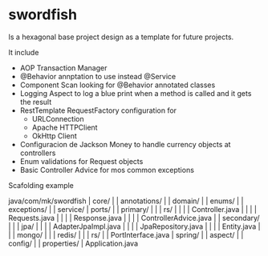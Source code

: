 # swordfish
Is a hexagonal base project design as a template for future projects.


It include
- AOP Transaction Manager
- @Behavior annptation to use instead @Service
- Component Scan looking for @Behavior annotated classes
- Logging Aspect to log a blue print when a method is called and it gets the result
- RestTemplate RequestFactory configuration for
  - URLConnection
  - Apache HTTPClient
  - OkHttp Client
- Configuracion de Jackson Money to handle currency objects at controllers
- Enum validations for Request objects 
- Basic Controller Advice for mos common exceptions

Scafolding example

java/com/mk/swordfish
|  core/
|  |  annotations/
|  |  domain/
|  |  enums/
|  |  exceptions/
|  |  service/
|  ports/
|  |  primary/
|  |  |  rs/
|  |  |  | Controller.java
|  |  |  | Requests.java
|  |  |  | Response.java
|  |  |  |  ControllerAdvice.java
|  |  secondary/
|  |  | jpa/
|  |  | | AdapterJpaImpl.java
|  |  | | JpaRepository.java
|  |  | | Entity.java
|  |  | mongo/
|  |  | redis/
|  |  | rs/
|  |  PortInterface.java
|  spring/
|  |  aspect/
|  |  config/
|  |  properties/
|  Application.java

